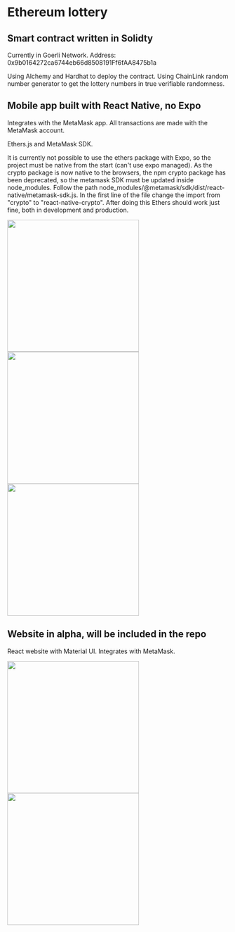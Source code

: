 # Ethereum lottery

## Smart contract written in Solidty

Currently in Goerli Network. Address: 0x9b0164272ca6744eb66d8508191Ff6fAA8475b1a

Using Alchemy and Hardhat to deploy the contract. Using ChainLink random number generator to get the lottery numbers in true verifiable randomness.

## Mobile app built with React Native, no Expo

Integrates with the MetaMask app. All transactions are made with the MetaMask account.

Ethers.js and MetaMask SDK.

It is currently not possible to use the ethers package with Expo, so the project must be native from the start (can't use expo managed). As the crypto package is now native to the browsers, the npm crypto package has been deprecated, so the metamask SDK must be updated inside node_modules. Follow the path node_modules/@metamask/sdk/dist/react-native/metamask-sdk.js. In the first line of the file change the import from "crypto" to "react-native-crypto". After doing this Ethers should work just fine, both in development and production.

<img src="https://i.imgur.com/9TeMGLg.jpg" width="300"/>
<img src="https://i.imgur.com/Yw8f8ub.mp4" width="300"/>
<img src="https://i.imgur.com/Yw8f8ub.mp4" width="300"/>

## Website in alpha, will be included in the repo

React website with Material UI. Integrates with MetaMask.

<img src="https://i.imgur.com/opBpPVD.png" width="300"/>
<img src="https://i.imgur.com/OR0aEky.png" width="300"/>